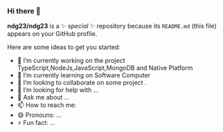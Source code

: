 ### Hi there 👋


**ndg23/ndg23** is a ✨ _special_ ✨ repository because its `README.md` (this file) appears on your GitHub profile.

Here are some ideas to get you started:

- 🔭 I’m currently working on the project TypeScript,NodeJs,JavaScript,MongoDB and Native Platform
- 🌱 I’m currently learning on Software Computer
- 👯 I’m looking to collaborate on some project .
- 🤔 I’m looking for help with ...
- 💬 Ask me about ...
- 📫 How to reach me: 
- 😄 Pronouns: ...
- ⚡ Fun fact: ...

